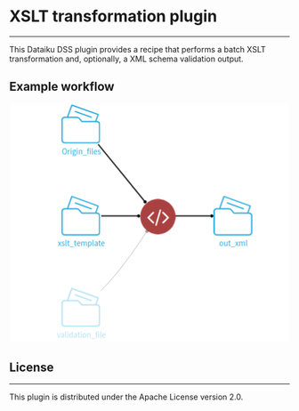 # XSLT transformation plugin
----

This Dataiku DSS plugin provides a recipe that performs a batch XSLT transformation and, optionally, a XML schema validation output.

## Example workflow

![worflow-dataiku](./ressources/workflow.png)
 


## License
---
This plugin is distributed under the Apache License version 2.0.
